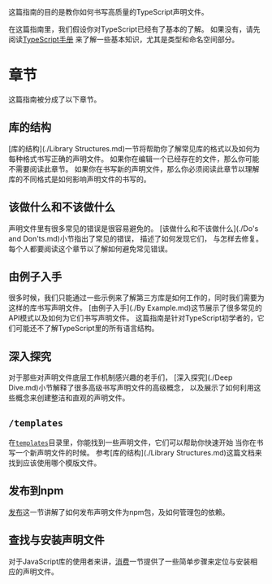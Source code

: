 这篇指南的目的是教你如何书写高质量的TypeScript声明文件。

在这篇指南里，我们假设你对TypeScript已经有了基本的了解。
如果没有，请先阅读[TypeScript手册](https://www.typescriptlang.org/docs/handbook/basic-types.html)
  来了解一些基本知识，尤其是类型和命名空间部分。

# 章节

这篇指南被分成了以下章节。

## 库的结构

[库的结构](./Library Structures.md)一节将帮助你了解常见库的格式以及如何为每种格式书写正确的声明文件。
如果你在编辑一个已经存在的文件，那么你可能不需要阅读此章节。
如果你在书写新的声明文件，那么你必须阅读此章节以理解库的不同格式是如何影响声明文件的书写的。

## 该做什么和不该做什么

声明文件里有很多常见的错误是很容易避免的。
[该做什么和不该做什么](./Do's and Don'ts.md)小节指出了常见的错误，
  描述了如何发现它们，
  与怎样去修复。
每个人都要阅读这个章节以了解如何避免常见错误。

## 由例子入手

很多时候，我们只能通过一些示例来了解第三方库是如何工作的，同时我们需要为这样的库书写声明文件。
[由例子入手](./By Example.md)这节展示了很多常见的API模式以及如何为它们书写声明文件。
这篇指南是针对TypeScript初学者的，它们可能还不了解TypeScript里的所有语言结构。

## 深入探究

对于那些对声明文件底层工作机制感兴趣的老手们，
  [深入探究](./Deep Dive.md)小节解释了很多高级书写声明文件的高级概念，
  以及展示了如何利用这些概念来创建整洁和直观的声明文件。

## `/templates`

在[`templates`](https://github.com/Microsoft/TypeScript-Handbook/tree/master/pages/declaration%20files/templates)目录里，你能找到一些声明文件，它们可以帮助你快速开始
  当你在书写一个新声明文件的时候。
参考[库的结构](./Library Structures.md)这篇文档来找到应该使用哪个模版文件。

## 发布到npm

[发布](./Publishing.md)这一节讲解了如何发布声明文件为npm包，及如何管理包的依赖。

## 查找与安装声明文件

对于JavaScript库的使用者来讲，[消费](./Consumption.md)一节提供了一些简单步骤来定位与安装相应的声明文件。